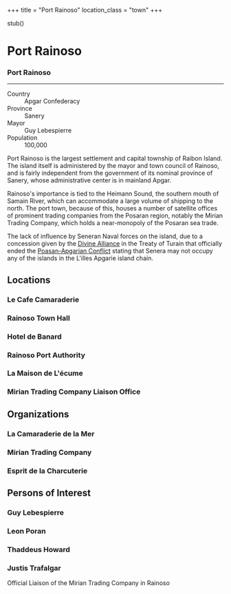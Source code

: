 +++
title = "Port Rainoso"
location_class = "town"
+++

stub()

# Port Rainoso

<div class="place-infobar">
<h3>Port Rainoso</h3>
<hr>
<dl>
  <dt>Country</dt>
  <dd>Apgar Confederacy</dd>
  <dt>Province</dt>
  <dd>Sanery</dd>
  <dt>Mayor</dt>
  <dd>Guy Lebespierre</dd>
  <dt>Population</dt>
  <dd>100,000</dd>
</dl>
</div>

Port Rainoso is the largest settlement and capital township of Raibon Island. 
The island itself is administered by the mayor and town council of Rainoso, and is
fairly independent from the government of its nominal province of Sanery, whose
administrative center is in mainland Apgar.

Rainoso's importance is tied to the Heimann Sound, the southern mouth of Samain
River, which can accommodate a large volume of shipping to the north. The port
town, because of this, houses a number of satellite offices of prominent trading
companies from the Posaran region, notably the Mirian Trading Company, which holds
a near-monopoly of the Posaran sea trade.

The lack of influence by Seneran Naval forces on the island, due to a concession 
given by the [Divine Alliance](@/organizations/divine-alliance.md) in the Treaty of Turain that officially
ended the [Poasan-Apgarian Conflict](@/misc/poasan-apgarian-conflict.md) stating that Senera may not occupy any of the
islands in the L'illes Apgarie island chain.

## Locations

### Le Cafe Camaraderie

### Rainoso Town Hall

### Hotel de Banard

### Rainoso Port Authority

### La Maison de L'écume

### Mirian Trading Company Liaison Office

## Organizations

### La Camaraderie de la Mer

### Mirian Trading Company

### Esprit de la Charcuterie

## Persons of Interest

### Guy Lebespierre

### Leon Poran

### Thaddeus Howard

### Justis Trafalgar
Official Liaison of the Mirian Trading Company in Rainoso